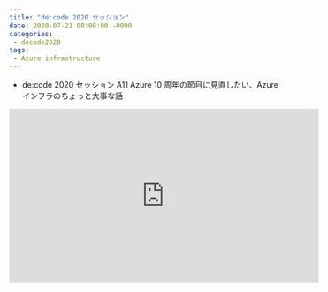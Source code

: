```yaml
---
title: "de:code 2020 セッション"
date: 2020-07-21 00:00:00 -0000
categories: 
 - decode2020
tags: 
 - Azure infrastructure
---
```


+ de:code 2020 セッション A11 Azure 10 周年の節目に見直したい、Azure インフラのちょっと大事な話
<iframe width="560" height="315" src="https://www.youtube.com/embed/3fjoW14o-C4" frameborder="0" allow="accelerometer; autoplay; encrypted-media; gyroscope; picture-in-picture" allowfullscreen></iframe>

